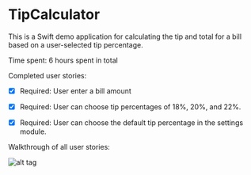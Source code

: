 TipCalculator
=============

This is a Swift demo application for calculating the tip and total for a bill based on a user-selected tip percentage.

Time spent: 6 hours spent in total

Completed user stories:

 * [x] Required: User enter a bill amount
 * [x] Required: User can choose tip percentages of 18%, 20%, and 22%.
 * [x] Required: User can choose the default tip percentage in the settings module.
 

Walkthrough of all user stories:

![alt tag](http://i.imgur.com/jVPkja5.gif)
